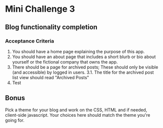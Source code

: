 # Mini Challenge 3
## Blog functionality completion
### Acceptance Criteria
1. You should have a home page explaining the purpose of this app.
2. You should have an about page that includes a short blurb or bio about yourself or the fictional company that owns the app.
3. There should be a page for archived posts; These should only be visible (and accessible) by logged in users.
3.1. The title for the archived post list view should read "Archived Posts"
4. Test
## Bonus
Pick a theme for your blog and work on the CSS, HTML and if needed, client-side javascript. Your choices here should match the theme you're going for.
